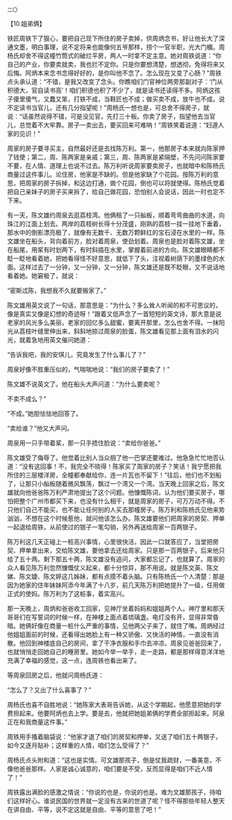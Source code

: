     二〇 

   【10.姐弟俩】

   铁匠周铁下了狠心，要把自己现下所住的房子卖掉，供周炳念书，好让他长大了深通文墨，明白事理，说不定将来也能像何五爷那样，捞个一官半职，光大门楣。周杨氏却舍不得这幢竹筒式的破烂平房，两人一时拿不定主意。她对周铁说道：“你自己的产业，你要卖就卖，我也拦不定你。只是你要想清楚，想透彻，免得将来又后悔。阿炳本来念书念得好好的，是你叫他不念了。怎么现在又变了心肠？”周铁点头承认道：“不错，是我又改变了念头。你瞧咱们门官神位两旁那副对子：‘门从积德大，官自读书高’！咱们积德也积了不少了，就是读书还读得不多。阿炳这孩子傻里傻气，又蠢又笨，打铁不成，当鞋匠也不成；做买卖不成，放牛也不成。说不定读书当官儿，还有几分指望呢！”周杨氏一想也是，可总舍不得房子，就说：“话虽然说得不错，可是没见官，先打三十板。你卖了房子，指望他去当官儿，总觉着不大牢靠。房子一卖出去，要买回来可难呐！”周铁笑着说道：“妇道人家的见识！”

   周家的房子要寻买主，自然最好还是去找陈万利。第一，他那房子本来就向陈家押了钱使；第二，周、陈两家是亲戚；第三，周、陈两家是紧隔壁，不先问问陈家要不要，在人情、道理上也说不过去。陈万利听说周家要卖房子，也就暗中和陈杨氏商量过这件事儿。论住房，他家是不缺的。但是他家缺了个花园。按陈万利的意思，把周家的房子拆掉，和这边打通，做个花园，倒也可以将就使得。陈杨氏觉着把自己亲妹子的房子买来拆了，给自己做花园，恐怕别人会说话，因此一时也定不下来。

   有一天，陈文雄约周泉去逛荔枝湾。他俩租了一只舢板，顺着弯弯曲曲的水道，向珠江的江面上划去。两岸的荔枝树长得十分茂盛，刚熟的荔枝一挂一挂地下垂着，那水中的倒影漂亮极了，就像有无数千、无数万颗鲜红的宝石浸在水里的一样。陈文雄坐在船头，背向着前方，脸对着周泉，使劲划着。周泉也是脸对着陈文雄，坐在船尾，用桨有时划两下，有时斜插在水里，掌握着前进的方向。陈文雄眼睛都不眨一眨地看着她，把她看得怪不好意思，就低下了头，注视着树荫下的墨绿色的水面。这样过去了一分钟，又一分钟，又一分钟，陈文雄还是既不眨眼，又不说话地看着她。她窘极了，就说：

   “密斯忒陈，我想我不久就要搬家了。”

   陈文雄用英文说了一句话，那意思是：“为什么？多么耸人听闻的和不可思议的，像是真实又像是幻想的奇迹呀！”跟着又低声念了一首短短的英文诗，那大意是说老家的风光多么美丽，老家的回忆多么甜蜜，要离开那里，怎么也舍不得。一抹阳光从荔枝叶缝里伸出来，斜斜地掠过周泉的脸蛋，陈文雄看见那上面有泪水的闪光，就着急地用英文催问她道：

   “告诉我吧，我的安琪儿，究竟发生了什么事儿了？”

   周泉好像不胜重压似的，气喘喘地说：“我们的房子要卖了！”

   陈文雄不说英文了。他在船头大声问道：“为什么要卖呢？

   不卖不成么？”

   “不成。”她胆怯怯地回答了。

   “卖给谁？”他又大声问。

   周泉用一只手带着桨，那一只手捂住脸说：“卖给你爸爸。”

   陈文雄受了侮辱了。他觉着比别人当众掴了他一巴掌还要难过。他急急忙忙地否认道：“没有这回事！不，我完全不晓得！陈家买了周家的房子？笑话！我宁愿把我所住的三层楼洋房，全幢都奉献给你，连一片瓦也不留下！”往后，他们也不划船了，让那只小舢板随着微风飘荡，飘过一个湾又一个湾。当天晚上回家之后，陈文雄就向他爸爸陈万利严肃地提出了这个问题。他慷慨陈词，认为他们要买房子，哪怕把整个广州市都买下来，也没有什么相干，就是周家的房子，可万万动不得。不只他们自己不能买，也不能让任何别的人买去那幢房子。陈万利和陈杨氏见他来势汹汹，不想在这个时候惹他，就问他该怎么办。陈文雄要他们把周家的房契、押单一起退给周铁，从前使过的银子一笔勾销，另外再送给周家一百两银子。

   陈万利这几天正碰上一桩高兴事情，心里很快活，因此一口就答应了，当堂把房契、押单拿出来，交给陈文雄，要他拿去还给周家。只是那一百两银子，后来他只给了五十两。剩下那五十两，陈文雄没有追问，大家都忘记了，也就算了。周家的众人看见陈万利忽然慷慨仗义起来，都十分惊异，那不用说。就是陈文英、陈文娣、陈文婕、陈文婷这几姊妹，都有点摸不着头脑。只有陈杨氏一个人清楚：那是因为她家的住年妹妹阿添今年满了十八岁，前几天陈万利把她提升了一级，任用做正式的使妈。陈万利为了这桩事，着实高兴。

   那一天晚上，周炳和爸爸收工回家，见神厅坐着妈妈和姐姐两个人。神厅里和那天哥哥们在写誓词的时候一样，在神楼上面点着琉璃盏。电灯没有开，显得非常昏暗。她俩好像在商量一桩什么严重的事情，见他两父子来了，就住了嘴。周炳经过他姐姐面前的时候，还看得出她脸上有一种又骄傲、又快活的神情，一直没有消散。他回到神楼底自己的房间，拿了干净衣服和手巾去冲凉。周泉见爸爸回来了，也就悄悄走回她自己的睡房里。她如今举一举手，走一走路，都是那样得意洋洋地充满了幸福的感觉，这一点，连周铁也看出来了。

   等周泉回房之后，他就问周杨氏道：

   “怎么了？又出了什么喜事了？”

   周杨氏也喜不自胜地说：“她陈家大表哥告诉她，从这个学期起，他愿意把她的学费担起来。他要阿炳也去上学。要是去，他就把她姐弟俩的学费全部担起来。阿泉正在和我商量这件事。”

   周铁用手搔着脑袋说：“他家才退了咱们的房契和押单，又送了咱们五十两银子，如今又逐月贴补；这样重的人情，咱们怎么受得了？”

   周杨氏点头附和道：“这也是实情。可文雄那孩子，倒是仗我疏财，一番美意，不像他爸爸那样。人家是诚心诚意的，咱们要是不受，反而显得是咱们不近人情了！”

   周铁露出满脸的感激之情说：“你说的也是，你说的也是。难为文雄那孩子，待咱们这样好心。谁说民国的世界就一定没有古来的世道了呢？怪不得那些年轻人整天在讲自由、平等，说不定这就是自由、平等的意思了吧！”

